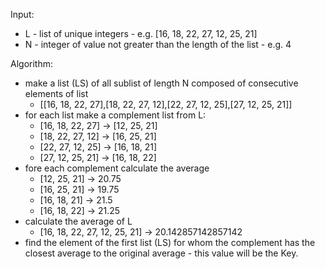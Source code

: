 Input:
- L - list of unique integers - e.g. [16, 18, 22, 27, 12, 25, 21]
- N - integer of value not greater than the length of the list - e.g. 4

Algorithm:
- make a list (LS) of all sublist of length N composed of consecutive elements of list
    - [[16, 18, 22, 27],[18, 22, 27, 12],[22, 27, 12, 25],[27, 12, 25, 21]]
- for each list make a complement list from L:
    - [16, 18, 22, 27] -> [12, 25, 21]
    - [18, 22, 27, 12] -> [16, 25, 21]
    - [22, 27, 12, 25] -> [16, 18, 21]
    - [27, 12, 25, 21] -> [16, 18, 22]
- fore each complement calculate the average
    - [12, 25, 21] -> 20.75
    - [16, 25, 21] -> 19.75
    - [16, 18, 21] -> 21.5
    - [16, 18, 22] -> 21.25
- calculate the average of L
    - [16, 18, 22, 27, 12, 25, 21] -> 20.142857142857142
- find the element of the first list (LS) for whom the complement has the closest average to the original average - this value will be the Key.